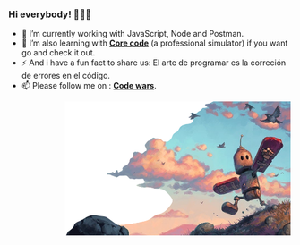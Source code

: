 ### Hi everybody! 👋👨‍💻

- 🔭 I’m currently working with JavaScript, Node and Postman.
- 🌱 I’m also learning with [**Core code**](https://www.core-code.io/) (a professional simulator) if you want go and check it out.
- ⚡ And i have a fun fact to share us: El arte de programar es la correción de errores en el código.
- 📫 Please follow me on : [**Code wars**](https://www.codewars.com/users/AlbertoProgra). 

<p align="right">
  <img width=80% height=80% src="https://raw.githubusercontent.com/AlbertoProgra/AlbertoProgra/main/v4.png">
</p>

